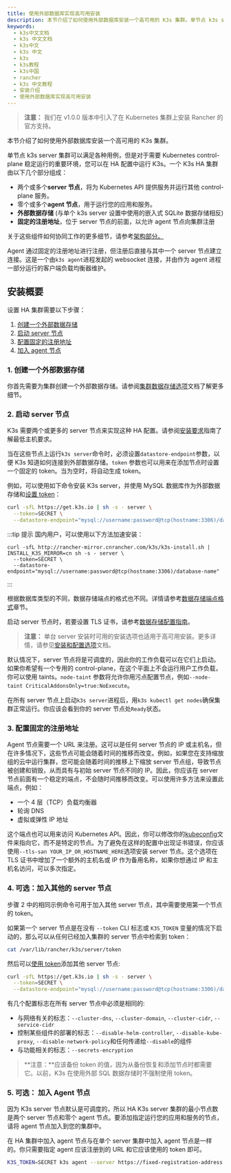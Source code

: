 ```yaml
---
title: 使用外部数据库实现高可用安装
description: 本节介绍了如何使用外部数据库安装一个高可用的 K3s 集群。单节点 k3s server 集群可以满足各种用例，但是对于需要 Kubernetes control-plane稳定运行的重要环境，您可以在 HA 配置中运行 K3s。一个 K3s HA 集群由以下几个部分组成
keywords:
  - k3s中文文档
  - k3s 中文文档
  - k3s中文
  - k3s 中文
  - k3s
  - k3s教程
  - k3s中国
  - rancher
  - k3s 中文教程
  - 安装介绍
  - 使用外部数据库实现高可用安装
---
```


> **注意：** 我们在 v1.0.0 版本中引入了在 Kubernetes 集群上安装 Rancher 的官方支持。

本节介绍了如何使用外部数据库安装一个高可用的 K3s 集群。

单节点 k3s server 集群可以满足各种用例，但是对于需要 Kubernetes control-plane 稳定运行的重要环境，您可以在 HA 配置中运行 K3s。一个 K3s HA 集群由以下几个部分组成：

- 两个或多个**server 节点**，将为 Kubernetes API 提供服务并运行其他 control-plane 服务。
- 零个或多个**agent 节点**，用于运行您的应用和服务。
- **外部数据存储** (与单个 k3s server 设置中使用的嵌入式 SQLite 数据存储相反)
- **固定的注册地址**，位于 server 节点的前面，以允许 agent 节点向集群注册

关于这些组件如何协同工作的更多细节，请参考[架构部分。](/docs/k3s/architecture/_index#具有外部数据库的高可用k3s-server)

Agent 通过固定的注册地址进行注册，但注册后直接与其中一个 server 节点建立连接。这是一个由`k3s agent`进程发起的 websocket 连接，并由作为 agent 进程一部分运行的客户端负载均衡器维护。

## 安装概要

设置 HA 集群需要以下步骤：

1. [创建一个外部数据存储](#1-创建一个外部数据存储)
2. [启动 server 节点](#2-启动server节点)
3. [配置固定的注册地址](#3-配置固定的注册地址)
4. [加入 agent 节点](#4-可选-加入-agent-节点)

### 1. 创建一个外部数据存储

你首先需要为集群创建一个外部数据存储。请参阅[集群数据存储选项](/docs/k3s/installation/datastore/_index)文档了解更多细节。

### 2. 启动 server 节点

K3s 需要两个或更多的 server 节点来实现这种 HA 配置。请参阅[安装要求](/docs/k3s/installation/installation-requirements/_index)指南了解最低主机要求。

当在这些节点上运行`k3s server`命令时，必须设置`datastore-endpoint`参数，以便 K3s 知道如何连接到外部数据存储。`token` 参数也可以用来在添加节点时设置一个固定的 token。当为空时，将自动生成 token。

例如，可以使用如下命令安装 K3s server，并使用 MySQL 数据库作为外部数据存储和[设置 token](/docs/k3s/installation/install-options/server-config/_index#集群选项)：

```bash
curl -sfL https://get.k3s.io | sh -s - server \
  --token=SECRET \
  --datastore-endpoint="mysql://username:password@tcp(hostname:3306)/database-name"
```

:::tip 提示
国内用户，可以使用以下方法加速安装：

```
curl -sfL http://rancher-mirror.cnrancher.com/k3s/k3s-install.sh | INSTALL_K3S_MIRROR=cn sh -s - server \
  --token=SECRET \
  --datastore-endpoint="mysql://username:password@tcp(hostname:3306)/database-name"
```

:::

根据数据库类型的不同，数据存储端点的格式也不同。详情请参考[数据存储端点格式](/docs/k3s/installation/datastore/_index#数据存储端点格式和功能)章节。

启动 server 节点时，若要设置 TLS 证书，请参考[数据存储配置指南](/docs/k3s/installation/datastore/_index#外部数据存储配置参数)。

> **注意：** 单台 server 安装时可用的安装选项也适用于高可用安装。更多详情，请参见[安装和配置选项](/docs/k3s/installation/install-options/_index)文档。

默认情况下，server 节点将是可调度的，因此你的工作负载可以在它们上启动。如果你希望有一个专用的 control-plane，在这个平面上不会运行用户工作负载，你可以使用 taints。`node-taint` 参数将允许你用污点配置节点，例如`--node-taint CriticalAddonsOnly=true:NoExecute`。

在所有 server 节点上启动`k3s server`进程后，用`k3s kubectl get nodes`确保集群正常运行。你应该会看到你的 server 节点处`Ready`状态。

### 3. 配置固定的注册地址

Agent 节点需要一个 URL 来注册。这可以是任何 server 节点的 IP 或主机名，但在许多情况下，这些节点可能会随着时间的推移而改变。例如，如果您在支持缩放组的云中运行集群，您可能会随着时间的推移上下缩放 server 节点组，导致节点被创建和销毁，从而具有与初始 server 节点不同的 IP。因此，你应该在 server 节点前面有一个稳定的端点，不会随时间推移而改变。可以使用许多方法来设置此端点，例如：

- 一个 4 层（TCP）负载均衡器
- 轮询 DNS
- 虚拟或弹性 IP 地址

这个端点也可以用来访问 Kubernetes API。因此，你可以修改你的[kubeconfig](https://kubernetes.io/docs/concepts/configuration/organize-cluster-access-kubeconfig/)文件来指向它，而不是特定的节点。为了避免在这样的配置中出现证书错误，你应该使用`--tls-san YOUR_IP_OR_HOSTNAME_HERE`选项安装 server 节点。这个选项在 TLS 证书中增加了一个额外的主机名或 IP 作为备用名称，如果你想通过 IP 和主机名访问，可以多次指定。

### 4. 可选：加入其他的 server 节点

步骤 2 中的相同示例命令可用于加入其他 server 节点，其中需要使用第一个节点的 token。

如果第一个 server 节点是在没有 `--token` CLI 标志或 `K3S_TOKEN` 变量的情况下启动的，那么可以从任何已经加入集群的 server 节点中检索到 token：

```bash
cat /var/lib/rancher/k3s/server/token
```

然后可以[使用 token](/docs/k3s/installation/install-options/server-config/_index#集群选项)添加其他 server 节点:

```bash
curl -sfL https://get.k3s.io | sh -s - server \
  --token=SECRET \
  --datastore-endpoint="mysql://username:password@tcp(hostname:3306)/database-name"
```

有几个配置标志在所有 server 节点中必须是相同的:

- 与网络有关的标志：`--cluster-dns`, `--cluster-domain`, `--cluster-cidr`, `--service-cidr`
- 控制某些组件的部署的标志：`--disable-helm-controller`, `--disable-kube-proxy`, `--disable-network-policy`和任何传递给`--disable`的组件
- 与功能相关的标志：`--secrets-encryption`

> **注意：**应该备份 token 的值，因为从备份恢复和添加节点时都需要它。以前，K3s 在使用外部 SQL 数据存储时不强制使用 token。

### 5. 可选： 加入 Agent 节点

因为 K3s server 节点默认是可调度的，所以 HA K3s server 集群的最小节点数是两个 server 节点和零个 agent 节点。要添加指定运行您的应用和服务的节点，请将 agent 节点加入到您的集群中。

在 HA 集群中加入 agent 节点与在单个 server 集群中加入 agent 节点是一样的。你只需要指定 agent 应该注册到的 URL 和它应该使用的 token 即可。

```bash
K3S_TOKEN=SECRET k3s agent --server https://fixed-registration-address:6443
```
